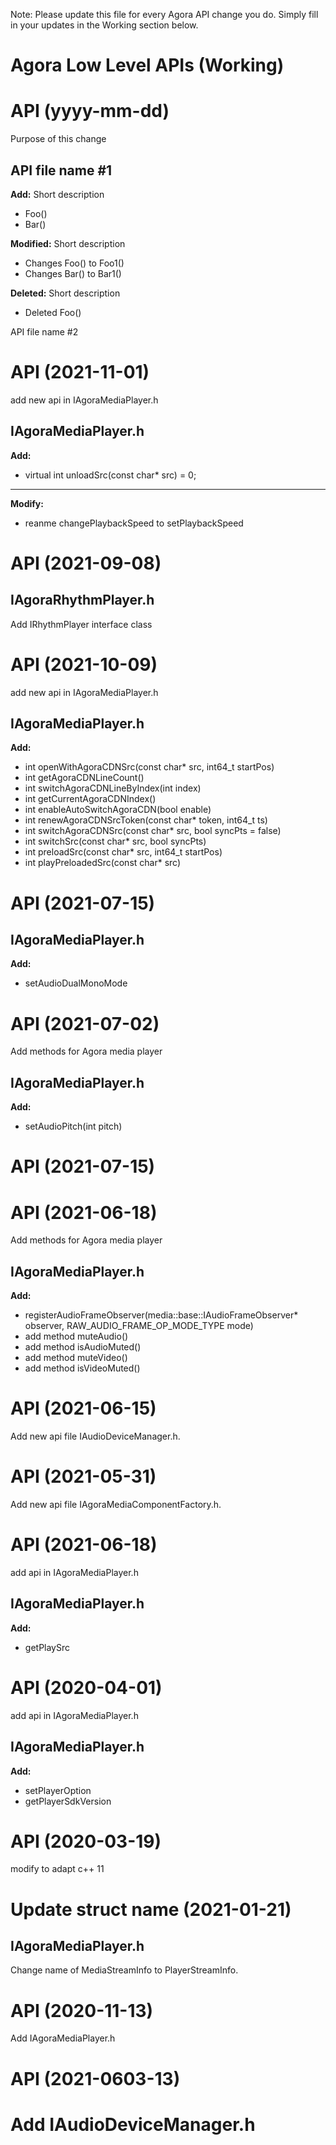 Note: Please update this file for every Agora API change you do. Simply fill in
your updates in the Working section below.


Agora Low Level APIs (Working)
==================================================

API (yyyy-mm-dd)
==================================================
Purpose of this change

API file name #1
-------------
**Add:**
Short description
- Foo()
- Bar()

**Modified:**
Short description
- Changes Foo() to Foo1()
- Changes Bar() to Bar1()

**Deleted:**
Short description
- Deleted Foo()

API file name #2


API (2021-11-01)
==================================================
add new api in IAgoraMediaPlayer.h

IAgoraMediaPlayer.h
-------------
**Add:**
-  virtual int unloadSrc(const char* src) = 0;
-------------
**Modify:**
-  reanme changePlaybackSpeed to setPlaybackSpeed

API (2021-09-08)
==================================================
IAgoraRhythmPlayer.h
-------------
Add IRhythmPlayer interface class

API (2021-10-09)
==================================================
add new api in IAgoraMediaPlayer.h

IAgoraMediaPlayer.h
-------------
**Add:**
- int openWithAgoraCDNSrc(const char* src, int64_t startPos)
- int getAgoraCDNLineCount()
- int switchAgoraCDNLineByIndex(int index)
- int getCurrentAgoraCDNIndex()
- int enableAutoSwitchAgoraCDN(bool enable)
- int renewAgoraCDNSrcToken(const char* token, int64_t ts)
- int switchAgoraCDNSrc(const char* src, bool syncPts = false) 
- int switchSrc(const char* src, bool syncPts) 
- int preloadSrc(const char* src, int64_t startPos)
- int playPreloadedSrc(const char* src)
 

API (2021-07-15)
==================================================

IAgoraMediaPlayer.h
-------------
**Add:**
- setAudioDualMonoMode

API (2021-07-02)
==================================================
Add methods for Agora media player

IAgoraMediaPlayer.h
-------------
**Add:**
- setAudioPitch(int pitch)

API (2021-07-15)
==================================================
API (2021-06-18)
==================================================
Add methods for Agora media player

IAgoraMediaPlayer.h
-------------
**Add:**
- registerAudioFrameObserver(media::base::IAudioFrameObserver* observer, RAW_AUDIO_FRAME_OP_MODE_TYPE mode)
- add method muteAudio()
- add method isAudioMuted()
- add method muteVideo()
- add method isVideoMuted()

API (2021-06-15)
==================================================
Add new api file IAudioDeviceManager.h.

API (2021-05-31)
==================================================
Add new api file IAgoraMediaComponentFactory.h.

API (2021-06-18)
==================================================
add api in IAgoraMediaPlayer.h

IAgoraMediaPlayer.h
-------------
**Add:**
- getPlaySrc

API (2020-04-01)
==================================================
add api in IAgoraMediaPlayer.h

IAgoraMediaPlayer.h
-------------
**Add:**
- setPlayerOption
- getPlayerSdkVersion

API (2020-03-19)
==================================================
modify to adapt c++ 11

Update struct name (2021-01-21)
==================================================
IAgoraMediaPlayer.h
-------------
Change name of MediaStreamInfo to PlayerStreamInfo.


API (2020-11-13)
==================================================
Add IAgoraMediaPlayer.h

API (2021-0603-13)
==================================================
Add IAudioDeviceManager.h
==================================================
